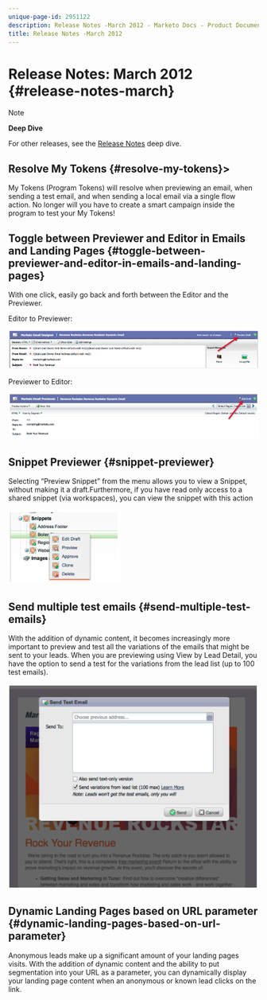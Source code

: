 ```yaml
---
unique-page-id: 2951122
description: Release Notes -March 2012 - Marketo Docs - Product Documentation
title: Release Notes -March 2012
---
```


# Release Notes: March 2012 {#release-notes-march}

>[!NOTE]
>
>**Deep Dive**
>
>For other releases, see the [Release Notes](https://docs.marketo.com/display/docs/release+notes) deep dive. 
>
>## Resolve My Tokens {#resolve-my-tokens}>

My Tokens (Program Tokens) will resolve when previewing an email, when sending a test email, and when sending a local email via a single flow action. No longer will you have to create a smart campaign inside the program to test your My Tokens!

## Toggle between Previewer and Editor in Emails and Landing Pages {#toggle-between-previewer-and-editor-in-emails-and-landing-pages}

With one click, easily go back and forth between the Editor and the Previewer.

Editor to Previewer:

![](assets/image2014-9-23-10-3a0-3a13.png)

Previewer to Editor:

![](assets/image2014-9-23-10-3a0-3a25.png)

## Snippet Previewer {#snippet-previewer}

Selecting “Preview Snippet” from the menu allows you to view a Snippet, without making it a draft.Furthermore, if you have read only access to a shared snippet (via workspaces), you can view the snippet with this action

![](assets/image2014-9-23-10-3a0-3a37.png)

## Send multiple test emails {#send-multiple-test-emails}

With the addition of dynamic content, it becomes increasingly more important to preview and test all the variations of the emails that might be sent to your leads. When you are previewing using View by Lead Detail, you have the option to send a test for the variations from the lead list (up to 100 test emails).

![](assets/image2014-9-23-10-3a0-3a50.png)

## Dynamic Landing Pages based on URL parameter {#dynamic-landing-pages-based-on-url-parameter}

Anonymous leads make up a significant amount of your landing pages visits. With the addition of dynamic content and the ability to put segmentation into your URL as a parameter, you can dynamically display your landing page content when an anonymous or known lead clicks on the link.
